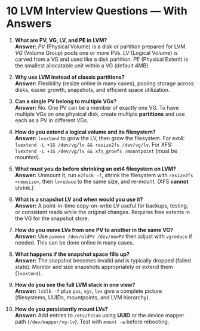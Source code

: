 # 10 LVM Interview Questions — With Answers

1) **What are PV, VG, LV, and PE in LVM?**  
**Answer:** *PV* (Physical Volume) is a disk or partition prepared for LVM. *VG* (Volume Group) pools one or more PVs. *LV* (Logical Volume) is carved from a VG and used like a disk partition. *PE* (Physical Extent) is the smallest allocatable unit within a VG (default 4MB).

2) **Why use LVM instead of classic partitions?**  
**Answer:** Flexibility (resize online in many cases), pooling storage across disks, easier growth, snapshots, and efficient space utilization.

3) **Can a single PV belong to multiple VGs?**  
**Answer:** No. One PV can be a member of exactly one VG. To have multiple VGs on one physical disk, create multiple **partitions** and use each as a PV in different VGs.

4) **How do you extend a logical volume and its filesystem?**  
**Answer:** `lvextend` to grow the LV, then grow the filesystem. For ext4: `lvextend -L +1G /dev/vg/lv && resize2fs /dev/vg/lv`. For XFS: `lvextend -L +1G /dev/vg/lv && xfs_growfs /mountpoint` (must be mounted).

5) **What must you do before shrinking an ext4 filesystem on LVM?**  
**Answer:** Unmount it, run `e2fsck -f`, shrink the filesystem with `resize2fs <newsize>`, then `lvreduce` to the same size, and re-mount. (XFS **cannot** shrink.)

6) **What is a snapshot LV and when would you use it?**  
**Answer:** A point-in-time copy-on-write LV useful for backups, testing, or consistent reads while the original changes. Requires free extents in the VG for the snapshot store.

7) **How do you move LVs from one PV to another in the same VG?**  
**Answer:** Use `pvmove /dev/oldPV /dev/newPV` then adjust with `vgreduce` if needed. This can be done online in many cases.

8) **What happens if the snapshot space fills up?**  
**Answer:** The snapshot becomes invalid and is typically dropped (failed state). Monitor and size snapshots appropriately or extend them (`lvextend`).

9) **How do you see the full LVM stack in one view?**  
**Answer:** `lsblk -f` plus `pvs`, `vgs`, `lvs` give a complete picture (filesystems, UUIDs, mountpoints, and LVM hierarchy).

10) **How do you persistently mount LVs?**  
**Answer:** Add entries to `/etc/fstab` using **UUID** or the device mapper path (`/dev/mapper/vg-lv`). Test with `mount -a` before rebooting.
